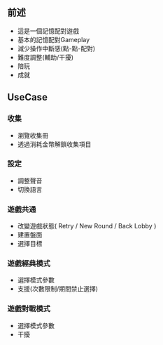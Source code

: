 ## 前述
- 這是一個記憶配對遊戲
- 基本的記憶配對Gameplay
- 減少操作中斷感(點-點-配對)
- 難度調整(輔助/干擾)
- 陪玩
- 成就

## UseCase
### 收集
- 瀏覽收集冊
- 透過消耗金幣解鎖收集項目

### 設定
- 調整聲音
- 切換語言

### 遊戲共通
- 改變遊戲狀態( Retry / New Round / Back Lobby )
- 建置盤面
- 選擇目標

### 遊戲經典模式
- 選擇模式參數
- 支援(次數限制/期間禁止選擇)

### 遊戲對戰模式
- 選擇模式參數
- 干擾
